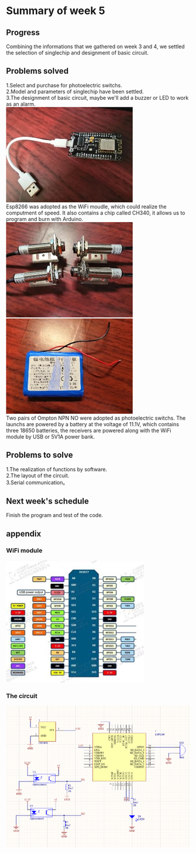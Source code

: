 # Summary of week 5
## Progress
Combining the informations that we gathered on week 3 and 4, we settled the selection of singlechip and designment of basic circuit.  
## Problems solved
1.Select and purchase for photoelectric switchs.  
2.Model and parameters of singlechip have been settled.  
3.The designment of basic circuit, maybe we'll add a buzzer or LED to work as an alarm.  
![](https://github.com/Palsival/TransducerCourseDesign/blob/Image/Esp8266.jpg)  
Esp8266 was adopted as the WiFi moudle, which could realize the computment of speed. It also contains a chip called CH340, it allows us to program and burn with Arduino.  
![](https://github.com/Palsival/TransducerCourseDesign/blob/Image/Ompton.jpg)
![](https://github.com/Palsival/TransducerCourseDesign/blob/Image/18650.jpg)  
Two pairs of Ompton NPN NO were adopted as photoelectric switchs. The launchs are powered by a battery at the voltage of 11.1V, which contains three 18650 batteries, the receivers are powered along with the WiFi module by USB or 5V1A power bank.  
## Problems to solve
1.The realization of functions by software.   
2.The layout of the circuit.  
3.Serial communication。  
## Next week's schedule
Finish the program and test of the code.  
## appendix
### WiFi module
![](https://github.com/Palsival/TransducerCourseDesign/blob/Image/WiFiModule.jpg)
### The circuit
![](https://github.com/Palsival/TransducerCourseDesign/blob/Image/Sheet1.png)  
